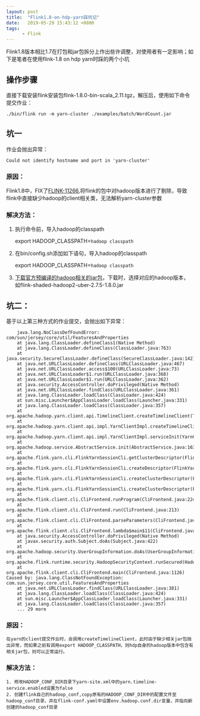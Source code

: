 ```yaml
---
layout: post
title:  "Flink1.8-on-hdp-yarn踩坑记"
date:   2019-05-29 15:43:12 +0800
tags:
      - Flink
---
```


Flink1.8版本相比1.7在打包和jar包拆分上作出些许调整，对使用者有一定影响；如下是笔者在使用flink-1.8 on hdp yarn时踩的两个小坑

## 操作步骤

直接下载安装flink安装包flink-1.8.0-bin-scala_2.11.tgz，解压后，使用如下命令提交作业： 
        
    ./bin/flink run -m yarn-cluster ./examples/batch/WordCount.jar

## 坑一

作业会抛出异常： 

    Could not identify hostname and port in 'yarn-cluster'

### 原因：

Flink1.8中，FIX了[FLINK-11266](https://issues.apache.org/jira/browse/FLINK-11266),将flink的包中对hadoop版本进行了剔除，导致flink中直接缺少hadoop的client相关类，无法解析yarn-cluster参数

### 解决方法：

1. 执行命令前，导入hadoop的classpath

    export HADOOP_CLASSPATH=`hadoop classpath`

2. 在bin/config.sh添加如下语句，导入hadoop的classpath   

    export HADOOP_CLASSPATH=`hadoop classpath`
3. [下载官方预编译的hadoop相关的jar包](https://flink.apache.org/downloads.html)，下载时，选择对应的hadoop版本，如flink-shaded-hadoop2-uber-2.7.5-1.8.0.jar

## 坑二：
基于以上第三种方式的作业提交，会抛出如下异常：
    
        java.lang.NoClassDefFoundError: com/sun/jersey/core/util/FeaturesAndProperties
    	at java.lang.ClassLoader.defineClass1(Native Method)
    	at java.lang.ClassLoader.defineClass(ClassLoader.java:763)
    	at java.security.SecureClassLoader.defineClass(SecureClassLoader.java:142)
    	at java.net.URLClassLoader.defineClass(URLClassLoader.java:467)
    	at java.net.URLClassLoader.access$100(URLClassLoader.java:73)
    	at java.net.URLClassLoader$1.run(URLClassLoader.java:368)
    	at java.net.URLClassLoader$1.run(URLClassLoader.java:362)
    	at java.security.AccessController.doPrivileged(Native Method)
    	at java.net.URLClassLoader.findClass(URLClassLoader.java:361)
    	at java.lang.ClassLoader.loadClass(ClassLoader.java:424)
    	at sun.misc.Launcher$AppClassLoader.loadClass(Launcher.java:331)
    	at java.lang.ClassLoader.loadClass(ClassLoader.java:357)
    	at org.apache.hadoop.yarn.client.api.TimelineClient.createTimelineClient(TimelineClient.java:55)
    	at org.apache.hadoop.yarn.client.api.impl.YarnClientImpl.createTimelineClient(YarnClientImpl.java:181)
    	at org.apache.hadoop.yarn.client.api.impl.YarnClientImpl.serviceInit(YarnClientImpl.java:168)
    	at org.apache.hadoop.service.AbstractService.init(AbstractService.java:163)
    	at org.apache.flink.yarn.cli.FlinkYarnSessionCli.getClusterDescriptor(FlinkYarnSessionCli.java:1012)
    	at org.apache.flink.yarn.cli.FlinkYarnSessionCli.createDescriptor(FlinkYarnSessionCli.java:274)
    	at org.apache.flink.yarn.cli.FlinkYarnSessionCli.createClusterDescriptor(FlinkYarnSessionCli.java:454)
    	at org.apache.flink.yarn.cli.FlinkYarnSessionCli.createClusterDescriptor(FlinkYarnSessionCli.java:97)
    	at org.apache.flink.client.cli.CliFrontend.runProgram(CliFrontend.java:224)
    	at org.apache.flink.client.cli.CliFrontend.run(CliFrontend.java:213)
    	at org.apache.flink.client.cli.CliFrontend.parseParameters(CliFrontend.java:1050)
    	at org.apache.flink.client.cli.CliFrontend.lambda$main$11(CliFrontend.java:1126)
    	at java.security.AccessController.doPrivileged(Native Method)
    	at javax.security.auth.Subject.doAs(Subject.java:422)
    	at org.apache.hadoop.security.UserGroupInformation.doAs(UserGroupInformation.java:1754)
    	at org.apache.flink.runtime.security.HadoopSecurityContext.runSecured(HadoopSecurityContext.java:41)
    	at org.apache.flink.client.cli.CliFrontend.main(CliFrontend.java:1126)
    Caused by: java.lang.ClassNotFoundException: com.sun.jersey.core.util.FeaturesAndProperties
    	at java.net.URLClassLoader.findClass(URLClassLoader.java:381)
    	at java.lang.ClassLoader.loadClass(ClassLoader.java:424)
    	at sun.misc.Launcher$AppClassLoader.loadClass(Launcher.java:331)
    	at java.lang.ClassLoader.loadClass(ClassLoader.java:357)
    	... 29 more

### 原因：
    
    在yarn的client提交作业时，会调用createTimelineClient，此时由于缺少相关jar包抛出异常，而如果之前有调用export HADOOP_CLASSPATH，则hdp自身的hadoop版本中包含有相关jar包，则可以正常运行。

### 解决方法：
    
    1. 修改HADOOP_CONF_DIR目录下yarn-site.xml中的yarn.timeline-service.enabled设置为false
    2. 创建flink自己的hadoop_conf,copy原有的HADOOP_CONF_DIR中的配置文件至hadoop_conf目录，并在flink-conf.yaml中设置env.hadoop.conf.dir变量，并指向新创建的hadoop_conf目录
